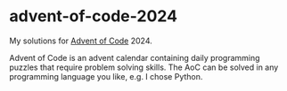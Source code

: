 # advent-of-code-2024
My solutions for [Advent of Code](https://adventofcode.com/) 2024.

Advent of Code is an advent calendar containing daily programming puzzles that require problem solving skills. 
The AoC can be solved in any programming language you like, e.g. I chose Python.


